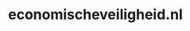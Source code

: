 ---
layout: post
title:  "economischeveiligheid.nl"
internal_url:  "/data/economischeveiligheid.nl.html"
categories: dutchgov
---